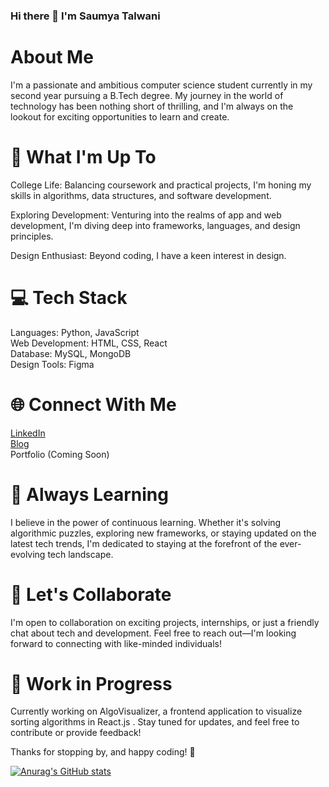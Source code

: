 ### Hi there 👋 I'm Saumya Talwani

# About Me
I'm a passionate and ambitious computer science student currently in my second year pursuing a B.Tech degree. My journey in the world of technology has been nothing short of thrilling, and I'm always on the lookout for exciting opportunities to learn and create.

# 🚀 What I'm Up To
College Life: Balancing coursework and practical projects, I'm honing my skills in algorithms, data structures, and software development.

Exploring Development: Venturing into the realms of app and web development, I'm diving deep into frameworks, languages, and design principles.

Design Enthusiast: Beyond coding, I have a keen interest in design.

# 💻 Tech Stack
Languages: Python, JavaScript  
Web Development: HTML, CSS, React  
Database: MySQL, MongoDB  
Design Tools: Figma  

# 🌐 Connect With Me
[LinkedIn](www.linkedin.com/in/saumyatalwani/)  
[Blog](www.techsaumya.in)  
Portfolio (Coming Soon)  

# 🌱 Always Learning
I believe in the power of continuous learning. Whether it's solving algorithmic puzzles, exploring new frameworks, or staying updated on the latest tech trends, I'm dedicated to staying at the forefront of the ever-evolving tech landscape.

# 🤝 Let's Collaborate
I'm open to collaboration on exciting projects, internships, or just a friendly chat about tech and development. Feel free to reach out—I'm looking forward to connecting with like-minded individuals!

# 🚧 Work in Progress
Currently working on AlgoVisualizer, a frontend application to visualize sorting algorithms in React.js . Stay tuned for updates, and feel free to contribute or provide feedback!

Thanks for stopping by, and happy coding! 🚀

[![Anurag's GitHub stats](https://github-readme-stats.vercel.app/api?username=saumyatalwani&show_icons=true&theme=dark)](https://github.com/anuraghazra/github-readme-stats)
